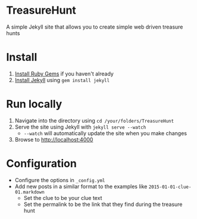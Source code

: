 # TreasureHunt
A simple Jekyll site that allows you to create simple web driven treasure hunts

# Install

1. [Install Ruby Gems](https://rubygems.org/pages/download) if you haven't already
2. [Install Jekyll](http://jekyllrb.com/) using `gem install jekyll`

# Run locally

1. Navigate into the directory using `cd /your/folders/TreasureHunt`
2. Serve the site using Jekyll with `jekyll serve --watch`
    * `--watch` will automatically update the site when you make changes
3. Browse to [http://localhost:4000](http://localhost:4000)

# Configuration

* Configure the options in `_config.yml`
* Add new posts in a similar format to the examples like `2015-01-01-clue-01.markdown`
    * Set the clue to be your clue text
    * Set the permalink to be the link that they find during the treasure hunt
